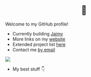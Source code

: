 <h1 align="center">👋</h1>

Welcome to my GitHub profile!

- Currently building [Jaimy](https://jai.my)
- More links on my [website](https://r0h.in)
- Extended project list [here](https://github.com/r0hin?tab=repositories)
- Contact me [by email](mailto:me@r0h.in)

![](https://komarev.com/ghpvc/?username=r0hin&color=orange)

- My best stuff 👇
